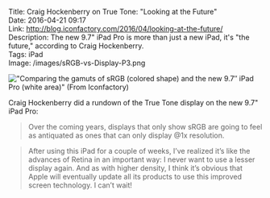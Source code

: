 Title: Craig Hockenberry on True Tone: "Looking at the Future"  
Date: 2016-04-21 09:17  
Link: http://blog.iconfactory.com/2016/04/looking-at-the-future/  
Description: The new 9.7" iPad Pro is more than just a new iPad, it's "the future," according to Craig Hockenberry.  
Tags: iPad  
Image: /images/sRGB-vs-Display-P3.png  

!["Comparing the gamuts of sRGB (colored shape) and the new 9.7″ iPad Pro (white area)" (From Iconfactory)][1]

Craig Hockenberry did a rundown of the True Tone display on the new 9.7" iPad Pro:

> Over the coming years, displays that only show sRGB are going to feel as antiquated as ones that can only display @1x resolution.

> After using this iPad for a couple of weeks, I’ve realized it’s like the advances of Retina in an important way: I never want to use a lesser display again. And as with higher density, I think it’s obvious that Apple will eventually update all its products to use this improved screen technology. I can’t wait!

[1]: /images/sRGB-vs-Display-P3.png "Comparing the gamuts of sRGB and DCI-P3"